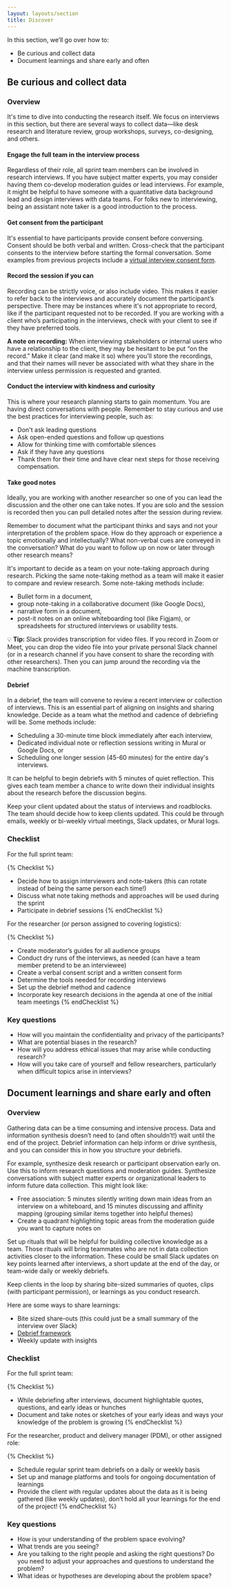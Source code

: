 ```yaml
---
layout: layouts/section
title: Discover
---
```


In this section, we’ll go over how to:
- Be curious and collect data
- Document learnings and share early and often

## Be curious and collect data

### Overview

It's time to dive into conducting the research itself. We focus on interviews in this section, but there are several ways to collect data—like desk research and literature review, group workshops, surveys, co-designing, and others.

#### Engage the full team in the interview process

Regardless of their role, all sprint team members can be involved in research interviews. If you have subject matter experts, you may consider having them co-develop moderation guides or lead interviews. For example, it might be helpful to have someone with a quantitative data background lead and design interviews with data teams. For folks new to interviewing, being an assistant note taker is a good introduction to the process.

#### Get consent from the participant

It's essential to have participants provide consent before conversing. Consent should be both verbal and written. Cross-check that the participant consents to the interview before starting the formal conversation. Some examples from previous projects include a <a href="https://docs.google.com/forms/d/e/1FAIpQLSc_8wRx4ELeXTBAu7ink2ejcxanbqeW-2bHQgFnxd5se5mnXg/viewform" target="_blank" rel="noopener noreferrer">virtual interview consent form</a>.

#### Record the session if you can

Recording can be strictly voice, or also include video. This makes it easier to refer back to the interviews and accurately document the participant’s perspective. There may be instances where it's not appropriate to record, like if the participant requested not to be recorded. If you are working with a client who’s participating in the interviews, check with your client to see if they have preferred tools.

**A note on recording:** When interviewing stakeholders or internal users who have a relationship to the client, they may be hesitant to be put “on the record.” Make it clear (and make it so) where you’ll store the recordings, and that their names will never be associated with what they share in the interview unless permission is requested and granted.

#### Conduct the interview with kindness and curiosity

This is where your research planning starts to gain momentum. You are having direct conversations with people. Remember to stay curious and use the best practices for interviewing people, such as:
- Don't ask leading questions
- Ask open-ended questions and follow up questions
- Allow for thinking time with comfortable silences
- Ask if they have any questions
- Thank them for their time and have clear next steps for those receiving compensation.

#### Take good notes

Ideally, you are working with another researcher so one of you can lead the discussion and the other one can take notes. If you are solo and the session is recorded then you can pull detailed notes after the session during review.

Remember to document what the participant thinks and says and not your interpretation of the problem space. How do they approach or experience a topic emotionally and intellectually? What non-verbal cues are conveyed in the conversation? What do you want to follow up on now or later through other research means?

It's important to decide as a team on your note-taking approach during research. Picking the same note-taking method as a team will make it easier to compare and review research. Some note-taking methods include:
- Bullet form in a document,
- group note-taking in a collaborative document (like Google Docs),
- narrative form in a document,
- post-it notes on an online whiteboarding tool (like Figjam), or
spreadsheets for structured interviews or usability tests.

💡 **Tip:** Slack provides transcription for video files. If you record in Zoom or Meet, you can drop the video file into your private personal Slack channel (or in a research channel if you have consent to share the recording with other researchers). Then you can jump around the recording via the machine transcription.

#### Debrief

In a debrief, the team will convene to review a recent interview or collection of interviews. This is an essential part of aligning on insights and sharing knowledge. Decide as a team what the method and cadence of debriefing will be. Some methods include:
- Scheduling a 30-minute time block immediately after each interview,
- Dedicated individual note or reflection sessions writing in Mural or Google Docs, or
- Scheduling one longer session (45-60 minutes) for the entire day's interviews.

It can be helpful to begin debriefs with 5 minutes of quiet reflection. This gives each team member a chance to write down their individual insights about the research before the discussion begins.

Keep your client updated about the status of interviews and roadblocks. The team should decide how to keep clients updated. This could be through emails, weekly or bi-weekly virtual meetings, Slack updates, or Mural logs.

### Checklist

For the full sprint team:

{% Checklist %}
- Decide how to assign interviewers and note-takers (this can rotate instead of being the same person each time!)
- Discuss what note taking methods and approaches will be used during the sprint
- Participate in debrief sessions
{% endChecklist %}

For the researcher (or person assigned to covering logistics):

{% Checklist %}
- Create moderator’s guides for all audience groups
- Conduct dry runs of the interviews, as needed (can have a team member pretend to be an interviewee)
- Create a verbal consent script and a written consent form 
- Determine the tools needed for recording interviews 
- Set up the debrief method and cadence
- Incorporate key research decisions in the agenda at one of the initial team meetings 
{% endChecklist %}

### Key questions

- How will you maintain the confidentiality and privacy of the participants? 
- What are potential biases in the research?
- How will you address ethical issues that may arise while conducting research? 
- How will you take care of yourself and fellow researchers, particularly when difficult topics arise in interviews?

## Document learnings and share early and often

### Overview

Gathering data can be a time consuming and intensive process. Data and information synthesis doesn’t need to (and often shouldn’t!) wait until the end of the project. Debrief information can help inform or drive synthesis, and you can consider this in how you structure your debriefs.

For example, synthesize desk research or participant observation early on. Use this to inform research questions and moderation guides. Synthesize conversations with subject matter experts or organizational leaders to inform future data collection. This might look like:
- Free association: 5 minutes silently writing down main ideas from an interview on a whiteboard, and 15 minutes discussing and affinity mapping (grouping similar items together into helpful themes)
- Create a quadrant highlighting topic areas from the moderation guide you want to capture notes on

Set up rituals that will be helpful for building collective knowledge as a team. Those rituals will bring teammates who are not in data collection activities closer to the information. These could be small Slack updates on key points learned after interviews, a short update at the end of the day, or team-wide daily or weekly debriefs.

Keep clients in the loop by sharing bite-sized summaries of quotes, clips (with participant permission), or learnings as you conduct research.

Here are some ways to share learnings:
- Bite sized share-outs (this could just be a small summary of the interview over Slack)
- <a href="https://drive.google.com/file/d/1MmHCaJ_i6kWxu-63lAmNtFs7ix5Wk13r/view" target="_blank" rel="noopener noreferrer">Debrief framework</a>
- Weekly update with insights

### Checklist

For the full sprint team:

{% Checklist %}
- While debriefing after interviews, document highlightable quotes, questions, and early ideas or hunches
- Document and take notes or sketches of your early ideas and ways your knowledge of the problem is growing
{% endChecklist %}

For the researcher, product and delivery manager (PDM), or other assigned role:

{% Checklist %}
- Schedule regular sprint team debriefs on a daily or weekly basis
- Set up and manage platforms and tools for ongoing documentation of learnings 
- Provide the client with regular updates about the data as it is being gathered (like weekly updates), don’t hold all your learnings for the end of the project!
{% endChecklist %}

### Key questions

- How is your understanding of the problem space evolving? 
- What trends are you seeing? 
- Are you talking to the right people and asking the right questions? Do you need to adjust your approaches and questions to understand the problem?
- What ideas or hypotheses are developing about the problem space? 